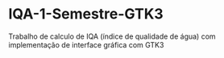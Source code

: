# IQA-1-Semestre-GTK3
Trabalho de calculo de IQA (índice de qualidade de água) com implementação de interface gráfica com GTK3

